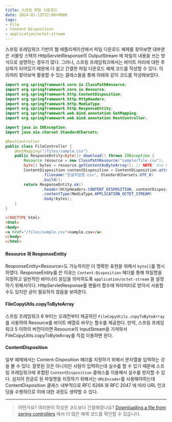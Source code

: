 ```yaml
---
title: 스프링 파일 다운로드
date: 2024-01-13T22:00+0900
tags:
- File
- Content-Disposition
- application/octet-stream
---
```


스프링 프레임워크 기반의 웹 애플리케이션에서 파일 다운로드 예제를 찾아보면 대부분은 서블릿 스택의 HttpServletResponse의 OutputStream 에 파일의 내용을 쓰는 방식으로 설명하는 경우가 많다. 그러나, 스프링 프레임워크에서는 바이트 처리에 대한 추상화가 되어있기 때문에 더 쉽고 간결한 파일 다운로드 예제 코드를 작성할 수 있다. 이리저리 찾아보며 활용할 수 있는 클래스들을 통해 아래와 같이 코드를 작성해보았다.

```java FileController.java
import org.springframework.core.io.ClassPathResource;
import org.springframework.core.io.Resource;
import org.springframework.http.ContentDisposition;
import org.springframework.http.HttpHeaders;
import org.springframework.http.MediaType;
import org.springframework.http.ResponseEntity;
import org.springframework.web.bind.annotation.GetMapping;
import org.springframework.web.bind.annotation.RestController;

import java.io.IOException;
import java.nio.charset.StandardCharsets;

@RestController
public class FileController {
    @GetMapping("/files/sample.csv")
    public ResponseEntity<byte[]> download() throws IOException {
        Resource resource = new ClassPathResource("sample/file.csv");
        byte[] bytes = resource.getContentAsByteArray(); // NOTE: Use FileCopyUtils.copyToByteArray
        ContentDisposition contentDisposition = ContentDisposition.attachment()
                .filename("한글파일명.csv", StandardCharsets.UTF_8)
                .build();
        return ResponseEntity.ok()
                .header(HttpHeaders.CONTENT_DISPOSITION, contentDisposition.toString())
                .contentType(MediaType.APPLICATION_OCTET_STREAM)
                .body(bytes);
    }
}
```

```html src/main/resources/templates/index.html
<!DOCTYPE html>
<html>
<body>
<a href="/files/sample.csv">sample.csv</a>
</body>
</html>
```

#### Resource 와 ResponseEntity

ResponseEntity\<Resource\>도 가능하지만 더 명확한 표현을 위해서 `byte[]`를 명시하였다. ResponseEntity를 쓴 이유는 `Content-Disposition` 헤더를 통해 파일명을 지정하고 일반적인 바이너리 응답을 의미하도록 `application/octet-stream` 을 설정하기 위해서이다. HttpServletResponse를 핸들러 함수에 파라미터로 받아서 사용할 수도 있지만 굳이 필요하지 않음을 보여준다.

#### FileCopyUtils.copyToByteArray

스프링 프레임워크 6 부터는 오래전부터 제공하던 `FileCopyUtils.copyToByteArray` 를 사용하여 Resource를 바이트 배열로 바꾸는 함수를 제공한다. 만약, 스프링 프레임워크 5 이하의 버전이라면 Resource의 InputStream을 가져와서 FileCopyUtils.copyToByteArray를 직접 이용하면 된다.

#### ContentDisposition

일부 예제에서는 Content-Disposition 헤더를 지정하기 위해서 문자열을 입력하는 것을 볼 수 있다. 잘못된 것은 아니지만 사람이 입력하는데 실수를 할 수 있기 때문에 스프링 프레임워크에 포함된 `ContentDisposition` 클래스를 이용해서 실수를 방지할 수 있다. 심지어 한글로 된 파일명을 지정하기 위해서는 `URLEncoder`를 사용해야하는데 ContentDisposition 클래스 내부적으로 RFC 6266 와 RFC 2047 에 따라 URL 인코딩을 수행하므로 이에 대한 과정도 생략할 수 있다.

---

> 어떤가요? 여러분이 작성한 코드보다 간결해졌나요? [Downloading a file from spring controllers](https://stackoverflow.com/questions/5673260/downloading-a-file-from-spring-controllers) 에서 더 많은 예제 코드를 확인할 수 있습니다.
